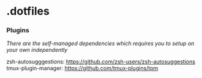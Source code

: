 # .dotfiles

### Plugins

*There are the self-managed dependencies which requires you to setup on your
own independently*

zsh-autosugggestions: https://github.com/zsh-users/zsh-autosuggestions
tmux-plugin-manager: https://github.com/tmux-plugins/tpm
